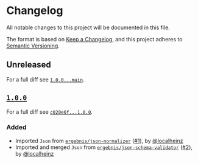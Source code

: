 # Changelog

All notable changes to this project will be documented in this file.

The format is based on [Keep a Changelog](https://keepachangelog.com/en/1.0.0/), and this project adheres to [Semantic Versioning](https://semver.org/spec/v2.0.0.html).

## Unreleased

For a full diff see [`1.0.0...main`][1.0.0...main].

## [`1.0.0`][1.0.0]

For a full diff see [`c020e6f...1.0.0`][c020e6f...1.0.0].

### Added

- Imported `Json` from [`ergebnis/json-normalizer`](https://github.com/ergebnis/json-normalizer/tree/3.0.0) ([#1]), by [@localheinz]
- Imported and merged `Json` from [`ergebnis/json-schema-validator`](https://github.com/ergebnis/json-schema-validator/tree/3.2.0) ([#2]), by [@localheinz]

[1.0.0]: https://github.com/ergebnis/json/releases/tag/1.0.0

[c020e6f...1.0.0]: https://github.com/ergebnis/json/compare/c020e6f...1.0.0
[1.0.0...main]: https://github.com/ergebnis/json/compare/1.0.0...main

[#1]: https://github.com/ergebnis/json/pull/1
[#2]: https://github.com/ergebnis/json/pull/2

[@localheinz]: https://github.com/localheinz
